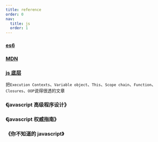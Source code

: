 ```yaml
---
title: reference
order: 0
nav:
  title: js
  order: 1
---
```


### [es6](https://es6.ruanyifeng.com/#docs/string)

### [MDN](https://developer.mozilla.org/zh-CN/)

### [js 底层](http://dmitrysoshnikov.com/)

把`Execution Contexts`、`Variable object`、`This`、`Scope chain`、`Function`、`Closures`、`OOP`说得很透的文章

### 《javascript 高级程序设计》

### 《javascript 权威指南》

### 《你不知道的 javascript》

